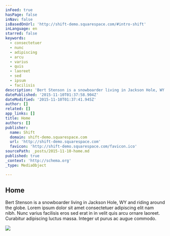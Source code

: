 ```yaml
---
inFeed: true
hasPage: false
inNav: false
isBasedOnUrl: 'http://shift-demo.squarespace.com/#intro-shift'
inLanguage: en
starred: false
keywords:
  - consectetuer
  - nunc
  - adipiscing
  - arcu
  - varius
  - quis
  - laoreet
  - sed
  - ipsum
  - facilisis
description: 'Bert Stenson is a snowboarder living in Jackson Hole, WY and riding around the globe. Lorem ipsum dolor sit amet consectetuer adipiscing elit nam nibh. Nunc varius facilisis eros sed erat in in velit quis arcu ornare laoreet. Curabitur adipiscing luctus massa. Integer ut purus ac augue commodo.'
datePublished: '2015-11-10T01:37:58.904Z'
dateModified: '2015-11-10T01:37:41.945Z'
author: []
related: []
app_links: []
title: Home
authors: []
publisher:
  name: Shift
  domain: shift-demo.squarespace.com
  url: 'http://shift-demo.squarespace.com'
  favicon: 'http://shift-demo.squarespace.com/favicon.ico'
sourcePath: _posts/2015-11-10-home.md
published: true
_context: 'http://schema.org'
_type: MediaObject

---
```

<article style=""><h1>Home</h1><p>Bert Stenson is a snowboarder living in Jackson Hole, WY and riding around the globe. Lorem ipsum dolor sit amet consectetuer adipiscing elit nam nibh. Nunc varius facilisis eros sed erat in in velit quis arcu ornare laoreet. Curabitur adipiscing luctus massa. Integer ut purus ac augue commodo.</p><img src="http://static1.squarespace.com/static/5433df32e4b037aa100d00f9/5433e98de4b01b0289a5b4f6/5433e98de4b0e2920961eba6/1412688270458/5471872287_3fa4d5b9e9_o.jpg" /></article>
